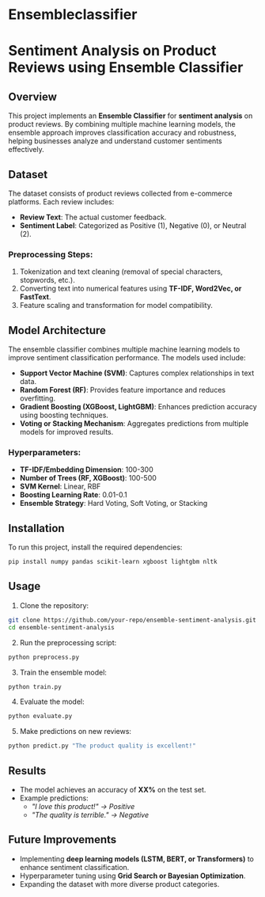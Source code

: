 # Ensembleclassifier
# Sentiment Analysis on Product Reviews using Ensemble Classifier

## Overview
This project implements an **Ensemble Classifier** for **sentiment analysis** on product reviews. By combining multiple machine learning models, the ensemble approach improves classification accuracy and robustness, helping businesses analyze and understand customer sentiments effectively.

## Dataset
The dataset consists of product reviews collected from e-commerce platforms. Each review includes:
- **Review Text**: The actual customer feedback.
- **Sentiment Label**: Categorized as Positive (1), Negative (0), or Neutral (2).

### Preprocessing Steps:
1. Tokenization and text cleaning (removal of special characters, stopwords, etc.).
2. Converting text into numerical features using **TF-IDF, Word2Vec, or FastText**.
3. Feature scaling and transformation for model compatibility.

## Model Architecture
The ensemble classifier combines multiple machine learning models to improve sentiment classification performance. The models used include:
- **Support Vector Machine (SVM)**: Captures complex relationships in text data.
- **Random Forest (RF)**: Provides feature importance and reduces overfitting.
- **Gradient Boosting (XGBoost, LightGBM)**: Enhances prediction accuracy using boosting techniques.
- **Voting or Stacking Mechanism**: Aggregates predictions from multiple models for improved results.

### Hyperparameters:
- **TF-IDF/Embedding Dimension**: 100-300
- **Number of Trees (RF, XGBoost)**: 100-500
- **SVM Kernel**: Linear, RBF
- **Boosting Learning Rate**: 0.01-0.1
- **Ensemble Strategy**: Hard Voting, Soft Voting, or Stacking

## Installation
To run this project, install the required dependencies:
```bash
pip install numpy pandas scikit-learn xgboost lightgbm nltk
```

## Usage
1. Clone the repository:
```bash
git clone https://github.com/your-repo/ensemble-sentiment-analysis.git
cd ensemble-sentiment-analysis
```
2. Run the preprocessing script:
```bash
python preprocess.py
```
3. Train the ensemble model:
```bash
python train.py
```
4. Evaluate the model:
```bash
python evaluate.py
```
5. Make predictions on new reviews:
```bash
python predict.py "The product quality is excellent!"
```

## Results
- The model achieves an accuracy of **XX%** on the test set.
- Example predictions:
  - *"I love this product!" → Positive*
  - *"The quality is terrible." → Negative*

## Future Improvements
- Implementing **deep learning models (LSTM, BERT, or Transformers)** to enhance sentiment classification.
- Hyperparameter tuning using **Grid Search or Bayesian Optimization**.
- Expanding the dataset with more diverse product categories.

